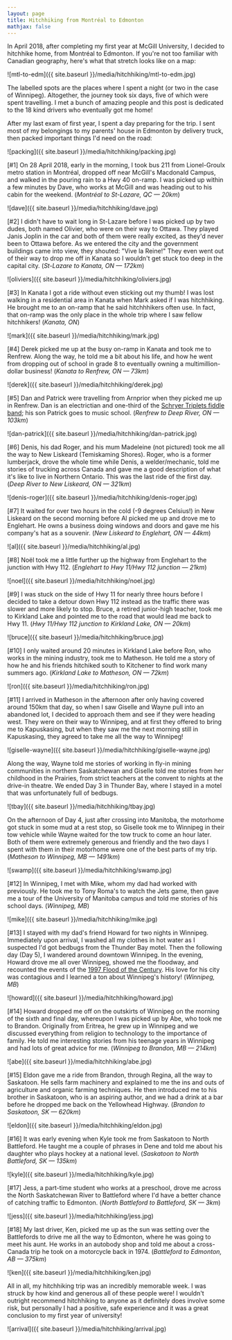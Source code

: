 ```yaml
---
layout: page
title: Hitchhiking from Montréal to Edmonton
mathjax: false
---
```


In April 2018, after completing my first year at McGill University, I decided to hitchhike home, from Montréal to Edmonton. If you're not too familiar with Canadian geography, here's what that stretch looks like on a map:

![mtl-to-edm]({{ site.baseurl }}/media/hitchhiking/mtl-to-edm.jpg)

The labelled spots are the places where I spent a night (or two in the case of Winnipeg). Altogether, the journey took six days, five of which were spent travelling. I met a bunch of amazing people and this post is dedicated to the 18 kind drivers who eventually got me home!  

After my last exam of first year, I spent a day preparing for the trip. I sent most of my belongings to my parents' house in Edmonton by delivery truck, then packed important things I'd need on the road:

![packing]({{ site.baseurl }}/media/hitchhiking/packing.jpg)

[#1] On 28 April 2018, early in the morning, I took bus 211 from Lionel-Groulx metro station in Montréal, dropped off near McGill's Macdonald Campus, and walked in the pouring rain to a Hwy 40 on-ramp. I was picked up within a few minutes by Dave, who works at McGill and was heading out to his cabin for the weekend. (_Montréal to St-Lazare, QC &mdash; 20km_)

![dave]({{ site.baseurl }}/media/hitchhiking/dave.jpg)

[#2] I didn't have to wait long in St-Lazare before I was picked up by two dudes, both named Olivier, who were on their way to Ottawa. They played Janis Joplin in the car and both of them were really excited, as they'd never been to Ottawa before. As we entered the city and the government buildings came into view, they shouted: "Vive la Reine!" They even went out of their way to drop me off in Kanata so I wouldn't get stuck too deep in the capital city. (_St-Lazare to Kanata, ON &mdash; 172km_)

![oliviers]({{ site.baseurl }}/media/hitchhiking/oliviers.jpg)

[#3] In Kanata I got a ride without even sticking out my thumb! I was lost walking in a residential area in Kanata when Mark asked if I was hitchhiking. He brought me to an on-ramp that he said hitchhhikers often use. In fact, that on-ramp was the only place in the whole trip where I saw fellow hitchhikers! (_Kanata, ON_)

![mark]({{ site.baseurl }}/media/hitchhiking/mark.jpg)

[#4] Derek picked me up at the busy on-ramp in Kanata and took me to Renfrew. Along the way, he told me a bit about his life, and how he went from dropping out of school in grade 8 to eventually owning a multimillion-dollar business! (_Kanata to Renfrew, ON &mdash; 73km_)

![derek]({{ site.baseurl }}/media/hitchhiking/derek.jpg)

[#5] Dan and Patrick were travelling from Arnprior when they picked me up in Renfrew. Dan is an electrictian and one-third of the [Schryer Triplets fiddle band](https://algomatrad.ca/2018/01/louis-pierre-and-daniel-schryer-the-schryer-triplets-individual-bios/); his son Patrick goes to music school. (_Renfrew to Deep River, ON &mdash; 103km_)

![dan-patrick]({{ site.baseurl }}/media/hitchhiking/dan-patrick.jpg)

[#6] Denis, his dad Roger, and his mum Madeleine (not pictured) took me all the way to New Liskeard (Temiskaming Shores). Roger, who is a former lumberjack, drove the whole time while Denis, a welder/mechanic, told me stories of trucking across Canada and gave me a good description of what it's like to live in Northern Ontario. This was the last ride of the first day. (_Deep River to New Liskeard, ON &mdash; 321km_)

![denis-roger]({{ site.baseurl }}/media/hitchhiking/denis-roger.jpg)

[#7] It waited for over two hours in the cold (-9 degrees Celsius!) in New Liskeard on the second morning before Al picked me up and drove me to Englehart. He owns a business doing windows and doors and gave me his company's hat as a souvenir. (_New Liskeard to Englehart, ON &mdash; 44km_)

![al]({{ site.baseurl }}/media/hitchhiking/al.jpg)

[#8] Noël took me a little further up the highway from Englehart to the junction with Hwy 112. (_Englehart to Hwy 11/Hwy 112 junction &mdash; 21km_)

![noel]({{ site.baseurl }}/media/hitchhiking/noel.jpg)

[#9] I was stuck on the side of Hwy 11 for nearly three hours before I decided to take a detour down Hwy 112 instead as the traffic there was slower and more likely to stop. Bruce, a retired junior-high teacher, took me to Kirkland Lake and pointed me to the road that would lead me back to Hwy 11. (_Hwy 11/Hwy 112 junction to Kirkland Lake, ON &mdash; 20km_)

![bruce]({{ site.baseurl }}/media/hitchhiking/bruce.jpg)

[#10] I only waited around 20 minutes in Kirkland Lake before Ron, who works in the mining industry, took me to Matheson. He told me a story of how he and his friends hitchiked south to Kitchener to find work many summers ago. (_Kirkland Lake to Matheson, ON &mdash; 72km_)

![ron]({{ site.baseurl }}/media/hitchhiking/ron.jpg)

[#11] I arrived in Matheson in the afternoon after only having covered around 150km that day, so when I saw Giselle and Wayne pull into an abandoned lot, I decided to approach them and see if they were heading west. They were on their way to Winnipeg, and at first they offered to bring me to Kapuskasing, but when they saw me the next morning still in Kapuskasing, they agreed to take me all the way to Winnipeg!

![giselle-wayne]({{ site.baseurl }}/media/hitchhiking/giselle-wayne.jpg)

Along the way, Wayne told me stories of working in fly-in mining communities in northern Saskatchewan and Giselle told me stories from her childhood in the Prairies, from strict teachers at the convent to nights at the drive-in theatre. We ended Day 3 in Thunder Bay, where I stayed in a motel that was unfortunately full of bedbugs.

![tbay]({{ site.baseurl }}/media/hitchhiking/tbay.jpg)

On the afternoon of Day 4, just after crossing into Manitoba, the motorhome got stuck in some mud at a rest stop, so Giselle took me to Winnipeg in their tow vehicle while Wayne waited for the tow truck to come an hour later. Both of them were extremely generous and friendly and the two days I spent with them in their motorhome were one of the best parts of my trip. (_Matheson to Winnipeg, MB &mdash; 1491km_)

![swamp]({{ site.baseurl }}/media/hitchhiking/swamp.jpg)

[#12] In Winnipeg, I met with Mike, whom my dad had worked with previously. He took me to Tony Roma's to watch the Jets game, then gave me a tour of the University of Manitoba campus and told me stories of his school days. (_Winnipeg, MB_)

![mike]({{ site.baseurl }}/media/hitchhiking/mike.jpg)

[#13] I stayed with my dad's friend Howard for two nights in Winnipeg. Immediately upon arrival, I washed all my clothes in hot water as I suspected I'd got bedbugs from the Thunder Bay motel. Then the following day (Day 5), I wandered around downtown Winnipeg. In the evening, Howard drove me all over Winnipeg, showed me the floodway, and recounted the events of the [1997 Flood of the Century](https://en.wikipedia.org/wiki/1997_Red_River_flood). His love for his city was contagious and I learned a ton about Winnipeg's history! (_Winnipeg, MB_)

![howard]({{ site.baseurl }}/media/hitchhiking/howard.jpg)

[#14] Howard dropped me off on the outskirts of Winnipeg on the morning of the sixth and final day, whereupon I was picked up by Abe, who took me to Brandon. Originally from Eritrea, he grew up in Winnipeg and we discussed everything from religion to technology to the importance of family. He told me interesting stories from his teenage years in Winnipeg and had lots of great advice for me. (_Winnipeg to Brandon, MB &mdash; 214km_)

![abe]({{ site.baseurl }}/media/hitchhiking/abe.jpg)

[#15] Eldon gave me a ride from Brandon, through Regina, all the way to Saskatoon. He sells farm machinery and explained to me the ins and outs of agriculture and organic farming techniques. He then introduced me to his brother in Saskatoon, who is an aspiring author, and we had a drink at a bar before he dropped me back on the Yellowhead Highway. (_Brandon to Saskatoon, SK &mdash; 620km_)

![eldon]({{ site.baseurl }}/media/hitchhiking/eldon.jpg)

[#16] It was early evening when Kyle took me from Saskatoon to North Battleford. He taught me a couple of phrases in Dene and told me about his daughter who plays hockey at a national level. (_Saskatoon to North Battleford, SK &mdash; 135km_)

![kyle]({{ site.baseurl }}/media/hitchhiking/kyle.jpg)

[#17] Jess, a part-time student who works at a preschool, drove me across the North Saskatchewan River to Battleford where I'd have a better chance of catching traffic to Edmonton. (_North Battleford to Battleford, SK &mdash; 3km_)

![jess]({{ site.baseurl }}/media/hitchhiking/jess.jpg)

[#18] My last driver, Ken, picked me up as the sun was setting over the Battlefords to drive me all the way to Edmonton, where he was going to meet his aunt. He works in an autobody shop and told me about a cross-Canada trip he took on a motorcycle back in 1974. (_Battleford to Edmonton, AB &mdash; 375km_)

![ken]({{ site.baseurl }}/media/hitchhiking/ken.jpg)

All in all, my hitchhiking trip was an incredibly memorable week. I was struck by how kind and generous all of these people were! I wouldn't outright recommend hitchhiking to anyone as it definitely does involve some risk, but personally I had a positive, safe experience and it was a great conclusion to my first year of university!

![arrival]({{ site.baseurl }}/media/hitchhiking/arrival.jpg)